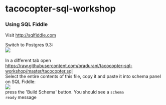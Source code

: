 # tacocopter-sql-workshop

<h3>Using SQL Fiddle</h3>

Visit <a href='http://sqlfiddle.com'>http://sqlfiddle.com</a>

Switch to Postgres 9.3:<br/>
<img src="https://github.com/bradurani/tacocopter-sql-workshop/blob/master/images/switch_to_postgres.png"/>
<br/>
<br/>
In a different tab open <a href="https://raw.githubusercontent.com/bradurani/tacocopter-sql-workshop/master/tacocopter.sql"/>https://raw.githubusercontent.com/bradurani/tacocopter-sql-workshop/master/tacocopter.sql</a>
<br/>
Select the entire contents of this file, copy it and paste it into schema panel on SQL Fiddle:<br/>
<img src="https://github.com/bradurani/tacocopter-sql-workshop/blob/master/images/paste_sql.png"/>
<br/>
press the 'Build Schema' button. You should see a <code>schema ready</code> message

